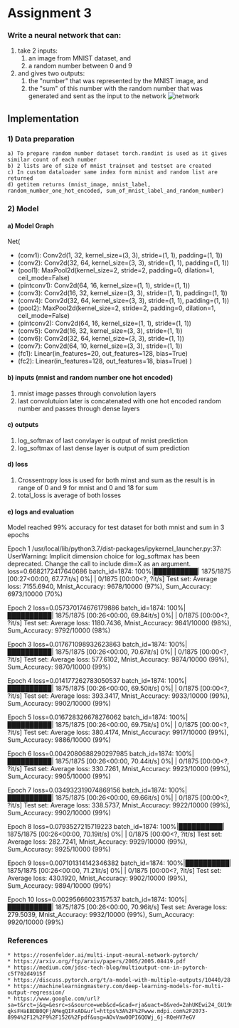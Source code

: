 # Assignment 3 
### Write a neural network that can:

1) take 2 inputs:
    1) an image from MNIST dataset, and
    2) a random number between 0 and 9
2) and gives two outputs:
    1) the "number" that was represented by the MNIST image, and
    2) the "sum" of this number with the random number that was generated and sent as the input to the network
    ![network](https://cdn.inst-fs-iad-prod.inscloudgate.net/1af0cd6a-b92b-4c38-abad-77a5d54129c7/assign.png?token=eyJhbGciOiJIUzUxMiIsInR5cCI6IkpXVCIsImtpZCI6ImNkbiJ9.eyJyZXNvdXJjZSI6Ii8xYWYwY2Q2YS1iOTJiLTRjMzgtYWJhZC03N2E1ZDU0MTI5YzcvYXNzaWduLnBuZyIsInRlbmFudCI6ImNhbnZhcyIsInVzZXJfaWQiOiI3MDAwMDAyMzcyNDEzNCIsImlhdCI6MTYyMTY2NjgwMiwiZXhwIjoxNjIxNzUzMjAyfQ.xvUFwPHaT6d-0nVrRBLP1XhaiZrByCz_bI3fjmgfzhN_kzyO5zky34uRTIEbC4LSYHn6SLMfVIK6PjDBT-o8EA&download=1&content_type=image%2Fpng)

## Implementation
### 1) Data preparation
    a) To prepare random number dataset torch.randint is used as it gives similar count of each number
    b) 2 lists are of size of mnist trainset and testset are created 
    c) In custom dataloader same index form minist and random list are returned
    d) getitem returns (mnist_image, mnist_label, random_number_one_hot_encoded, sum_of_mnist_label_and_random_number)

### 2) Model
#### a) Model Graph
Net(
  * (conv1): Conv2d(1, 32, kernel_size=(3, 3), stride=(1, 1), padding=(1, 1))
  * (conv2): Conv2d(32, 64, kernel_size=(3, 3), stride=(1, 1), padding=(1, 1))
  * (pool1): MaxPool2d(kernel_size=2, stride=2, padding=0, dilation=1, ceil_mode=False)
  * (pintconv1): Conv2d(64, 16, kernel_size=(1, 1), stride=(1, 1))
  * (conv3): Conv2d(16, 32, kernel_size=(3, 3), stride=(1, 1), padding=(1, 1))
  * (conv4): Conv2d(32, 64, kernel_size=(3, 3), stride=(1, 1), padding=(1, 1))
  * (pool2): MaxPool2d(kernel_size=2, stride=2, padding=0, dilation=1, ceil_mode=False)
  * (pintconv2): Conv2d(64, 16, kernel_size=(1, 1), stride=(1, 1))
  * (conv5): Conv2d(16, 32, kernel_size=(3, 3), stride=(1, 1))
  * (conv6): Conv2d(32, 64, kernel_size=(3, 3), stride=(1, 1))
  * (conv7): Conv2d(64, 10, kernel_size=(3, 3), stride=(1, 1))
  * (fc1): Linear(in_features=20, out_features=128, bias=True)
  * (fc2): Linear(in_features=128, out_features=18, bias=True)
)

#### b) inputs (mnist and random number one hot encoded)
1) mnist image passes through convolution layers 
2) last convolutuion later is concatenated with one hot encoded random number and passes through dense layers

#### c) outputs
1) log_softmax of last convlayer is output of mnist prediction
2) log_softmax of last dense layer is output of sum prediction
    
#### d) loss   
1) Crossentropy loss is used for both minst and sum as the result is in range of 0 and 9 for mnist and 0 and 18 for sum
2) total_loss is average of both losses

#### e) logs and evaluation

Model reached 99% accuracy for test dataset for both mnist and sum in 3 epochs

Epoch 1
/usr/local/lib/python3.7/dist-packages/ipykernel_launcher.py:37: UserWarning: Implicit dimension choice for log_softmax has been deprecated. Change the call to include dim=X as an argument.
loss=0.6682172417640686 batch_id=1874: 100%|██████████| 1875/1875 [00:27<00:00, 67.77it/s]
  0%|          | 0/1875 [00:00<?, ?it/s]
Test set: Average loss: 7155.6940, Mnist_Accuracy: 9678/10000 (97%), Sum_Accuracy: 6973/10000 (70%)

Epoch 2
loss=0.057370174676179886 batch_id=1874: 100%|██████████| 1875/1875 [00:26<00:00, 69.84it/s]
  0%|          | 0/1875 [00:00<?, ?it/s]
Test set: Average loss: 1180.7436, Mnist_Accuracy: 9841/10000 (98%), Sum_Accuracy: 9792/10000 (98%)

Epoch 3
loss=0.017671098932623863 batch_id=1874: 100%|██████████| 1875/1875 [00:26<00:00, 70.67it/s]
  0%|          | 0/1875 [00:00<?, ?it/s]
Test set: Average loss: 577.6102, Mnist_Accuracy: 9874/10000 (99%), Sum_Accuracy: 9870/10000 (99%)

Epoch 4
loss=0.014177262783050537 batch_id=1874: 100%|██████████| 1875/1875 [00:26<00:00, 69.50it/s]
  0%|          | 0/1875 [00:00<?, ?it/s]
Test set: Average loss: 393.3417, Mnist_Accuracy: 9933/10000 (99%), Sum_Accuracy: 9902/10000 (99%)

Epoch 5
loss=0.016728326678276062 batch_id=1874: 100%|██████████| 1875/1875 [00:26<00:00, 69.75it/s]
  0%|          | 0/1875 [00:00<?, ?it/s]
Test set: Average loss: 380.4174, Mnist_Accuracy: 9917/10000 (99%), Sum_Accuracy: 9886/10000 (99%)

Epoch 6
loss=0.0042080688290297985 batch_id=1874: 100%|██████████| 1875/1875 [00:26<00:00, 70.44it/s]
  0%|          | 0/1875 [00:00<?, ?it/s]
Test set: Average loss: 330.7261, Mnist_Accuracy: 9923/10000 (99%), Sum_Accuracy: 9905/10000 (99%)

Epoch 7
loss=0.034932319074869156 batch_id=1874: 100%|██████████| 1875/1875 [00:26<00:00, 69.66it/s]
  0%|          | 0/1875 [00:00<?, ?it/s]
Test set: Average loss: 338.5737, Mnist_Accuracy: 9922/10000 (99%), Sum_Accuracy: 9902/10000 (99%)

Epoch 8
loss=0.0793527215719223 batch_id=1874: 100%|██████████| 1875/1875 [00:26<00:00, 70.19it/s]
  0%|          | 0/1875 [00:00<?, ?it/s]
Test set: Average loss: 282.7241, Mnist_Accuracy: 9929/10000 (99%), Sum_Accuracy: 9925/10000 (99%)

Epoch 9
loss=0.007101314142346382 batch_id=1874: 100%|██████████| 1875/1875 [00:26<00:00, 71.21it/s]
  0%|          | 0/1875 [00:00<?, ?it/s]
Test set: Average loss: 430.1920, Mnist_Accuracy: 9902/10000 (99%), Sum_Accuracy: 9894/10000 (99%)

Epoch 10
loss=0.00295666023157537 batch_id=1874: 100%|██████████| 1875/1875 [00:26<00:00, 70.96it/s]
Test set: Average loss: 279.5039, Mnist_Accuracy: 9932/10000 (99%), Sum_Accuracy: 9920/10000 (99%)

### References
    * https://rosenfelder.ai/multi-input-neural-network-pytorch/
    * https://arxiv.org/ftp/arxiv/papers/2005/2005.08419.pdf
    * https://medium.com/jdsc-tech-blog/multioutput-cnn-in-pytorch-c5f702d4915f
    * https://discuss.pytorch.org/t/a-model-with-multiple-outputs/10440/28
    * https://machinelearningmastery.com/deep-learning-models-for-multi-output-regression/
    * https://www.google.com/url?sa=t&rct=j&q=&esrc=s&source=web&cd=&cad=rja&uact=8&ved=2ahUKEwi24_GU19nwAhX-qksFHaEBDB0QFjAMegQIFxAD&url=https%3A%2F%2Fwww.mdpi.com%2F2073-8994%2F12%2F9%2F1526%2Fpdf&usg=AOvVaw0OPI6QOWj_6j-RQeHV7eGV
